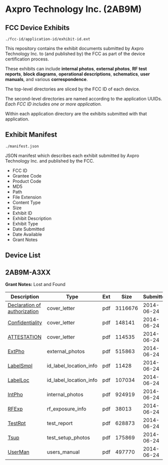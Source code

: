 # Axpro Technology Inc. (2AB9M)
## FCC Device Exhibits

```
./fcc-id/application-id/exhibit-id.ext
```

This repository contains the exhibit documents submitted by Axpro Technology Inc. to (and published by) the FCC as part of the device certification process.

These exhibits can include **internal photos**, **external photos**, **RF test reports**, **block diagrams**, **operational descriptions**, **schematics**, **user manuals**, and various **correspondence**.

The top-level directories are sliced by the FCC ID of each device.

The second-level directories are named according to the application UUIDs. *Each FCC ID includes one or more application.*

Within each application directory are the exhibits submitted with that application. 

## Exhibit Manifest

```
./manifest.json
```

JSON manifest which describes each exhibit submitted by Axpro Technology Inc. and published by the FCC.

- FCC ID
- Grantee Code
- Product Code
- MD5
- Path
- File Extension
- Content Type
- Size
- Exhibit ID
- Exhibit Description
- Exhibit Type
- Date Submitted
- Date Available
- Grant Notes

## Device List
## 2AB9M-A3XX
**Grant Notes:** Lost and Found

| Description | Type | Ext | Size | Submitted | Available |
| ----------- | ---- | --- | ---- | --------- | --------- |
| [Declaration of authorization](2AB9M-A3XX/a1add99c1c8ec1c49311f01706fa2cf4/2304435.pdf) | cover_letter | pdf | 3116676 | 2014-06-24 | 2014-06-25 |
| [Confidentiality](2AB9M-A3XX/a1add99c1c8ec1c49311f01706fa2cf4/2304436.pdf) | cover_letter | pdf | 148141 | 2014-06-24 | 2014-06-25 |
| [ATTESTATION](2AB9M-A3XX/a1add99c1c8ec1c49311f01706fa2cf4/2304437.pdf) | cover_letter | pdf | 114535 | 2014-06-24 | 2014-06-25 |
| [ExtPho](2AB9M-A3XX/a1add99c1c8ec1c49311f01706fa2cf4/2304427.pdf) | external_photos | pdf | 515863 | 2014-06-24 | 2014-06-25 |
| [LabelSmpl](2AB9M-A3XX/a1add99c1c8ec1c49311f01706fa2cf4/2304431.pdf) | id_label_location_info | pdf | 11428 | 2014-06-24 | 2014-06-25 |
| [LabelLoc](2AB9M-A3XX/a1add99c1c8ec1c49311f01706fa2cf4/2304432.pdf) | id_label_location_info | pdf | 107034 | 2014-06-24 | 2014-06-25 |
| [IntPho](2AB9M-A3XX/a1add99c1c8ec1c49311f01706fa2cf4/2304428.pdf) | internal_photos | pdf | 924919 | 2014-06-24 | 2014-06-25 |
| [RFExp](2AB9M-A3XX/a1add99c1c8ec1c49311f01706fa2cf4/2304433.pdf) | rf_exposure_info | pdf | 38013 | 2014-06-24 | 2014-06-25 |
| [TestRpt](2AB9M-A3XX/a1add99c1c8ec1c49311f01706fa2cf4/2304434.pdf) | test_report | pdf | 628873 | 2014-06-24 | 2014-06-25 |
| [Tsup](2AB9M-A3XX/a1add99c1c8ec1c49311f01706fa2cf4/2304429.pdf) | test_setup_photos | pdf | 175869 | 2014-06-24 | 2014-06-25 |
| [UserMan](2AB9M-A3XX/a1add99c1c8ec1c49311f01706fa2cf4/2304430.pdf) | users_manual | pdf | 497770 | 2014-06-24 | 2014-06-25 |
